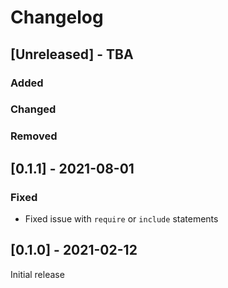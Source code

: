 # Changelog

## [Unreleased] - TBA
### Added

### Changed

### Removed

## [0.1.1] - 2021-08-01
### Fixed
- Fixed issue with `require` or `include` statements

## [0.1.0] - 2021-02-12
Initial release

